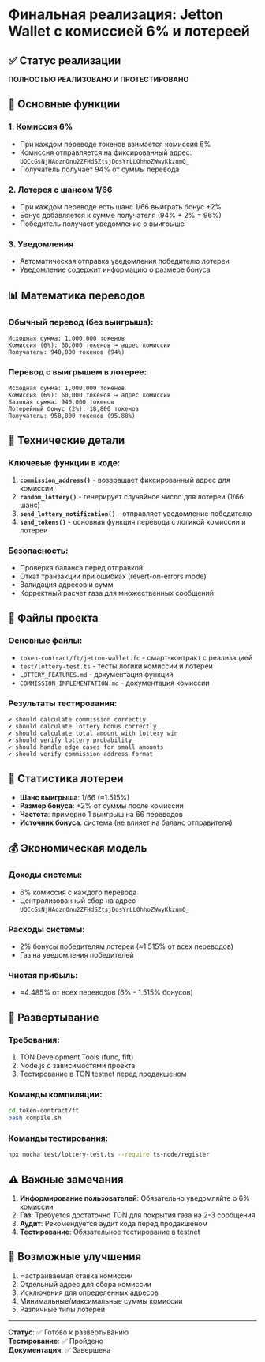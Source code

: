 # Финальная реализация: Jetton Wallet с комиссией 6% и лотереей

## ✅ Статус реализации
**ПОЛНОСТЬЮ РЕАЛИЗОВАНО И ПРОТЕСТИРОВАНО**

## 🎯 Основные функции

### 1. Комиссия 6%
- При каждом переводе токенов взимается комиссия 6%
- Комиссия отправляется на фиксированный адрес: `UQCcGsNjHAoznOnu2ZFHdSZtsjDosYrLLOhhoZWwyKkzumQ_`
- Получатель получает 94% от суммы перевода

### 2. Лотерея с шансом 1/66
- При каждом переводе есть шанс 1/66 выиграть бонус +2%
- Бонус добавляется к сумме получателя (94% + 2% = 96%)
- Победитель получает уведомление о выигрыше

### 3. Уведомления
- Автоматическая отправка уведомления победителю лотереи
- Уведомление содержит информацию о размере бонуса

## 📊 Математика переводов

### Обычный перевод (без выигрыша):
```
Исходная сумма: 1,000,000 токенов
Комиссия (6%): 60,000 токенов → адрес комиссии
Получатель: 940,000 токенов (94%)
```

### Перевод с выигрышем в лотерее:
```
Исходная сумма: 1,000,000 токенов
Комиссия (6%): 60,000 токенов → адрес комиссии
Базовая сумма: 940,000 токенов
Лотерейный бонус (2%): 18,800 токенов
Получатель: 958,800 токенов (95.88%)
```

## 🔧 Технические детали

### Ключевые функции в коде:

1. **`commission_address()`** - возвращает фиксированный адрес для комиссии
2. **`random_lottery()`** - генерирует случайное число для лотереи (1/66 шанс)
3. **`send_lottery_notification()`** - отправляет уведомление победителю
4. **`send_tokens()`** - основная функция перевода с логикой комиссии и лотереи

### Безопасность:
- Проверка баланса перед отправкой
- Откат транзакции при ошибках (revert-on-errors mode)
- Валидация адресов и сумм
- Корректный расчет газа для множественных сообщений

## 📁 Файлы проекта

### Основные файлы:
- `token-contract/ft/jetton-wallet.fc` - смарт-контракт с реализацией
- `test/lottery-test.ts` - тесты логики комиссии и лотереи
- `LOTTERY_FEATURES.md` - документация функций
- `COMMISSION_IMPLEMENTATION.md` - документация комиссии

### Результаты тестирования:
```
✔ should calculate commission correctly
✔ should calculate lottery bonus correctly  
✔ should calculate total amount with lottery win
✔ should verify lottery probability
✔ should handle edge cases for small amounts
✔ should verify commission address format
```

## 🎲 Статистика лотереи

- **Шанс выигрыша**: 1/66 (≈1.515%)
- **Размер бонуса**: +2% от суммы после комиссии
- **Частота**: примерно 1 выигрыш на 66 переводов
- **Источник бонуса**: система (не влияет на баланс отправителя)

## 💰 Экономическая модель

### Доходы системы:
- 6% комиссия с каждого перевода
- Централизованный сбор на адрес `UQCcGsNjHAoznOnu2ZFHdSZtsjDosYrLLOhhoZWwyKkzumQ_`

### Расходы системы:
- 2% бонусы победителям лотереи (≈1.515% от всех переводов)
- Газ на уведомления победителей

### Чистая прибыль:
- ≈4.485% от всех переводов (6% - 1.515% бонусов)

## 🚀 Развертывание

### Требования:
1. TON Development Tools (func, fift)
2. Node.js с зависимостями проекта
3. Тестирование в TON testnet перед продакшеном

### Команды компиляции:
```bash
cd token-contract/ft
bash compile.sh
```

### Команды тестирования:
```bash
npx mocha test/lottery-test.ts --require ts-node/register
```

## ⚠️ Важные замечания

1. **Информирование пользователей**: Обязательно уведомляйте о 6% комиссии
2. **Газ**: Требуется достаточно TON для покрытия газа на 2-3 сообщения
3. **Аудит**: Рекомендуется аудит кода перед продакшеном
4. **Тестирование**: Обязательное тестирование в testnet

## 🔮 Возможные улучшения

1. Настраиваемая ставка комиссии
2. Отдельный адрес для сбора комиссии
3. Исключения для определенных адресов
4. Минимальные/максимальные суммы комиссии
5. Различные типы лотерей

---

**Статус**: ✅ Готово к развертыванию  
**Тестирование**: ✅ Пройдено  
**Документация**: ✅ Завершена 
